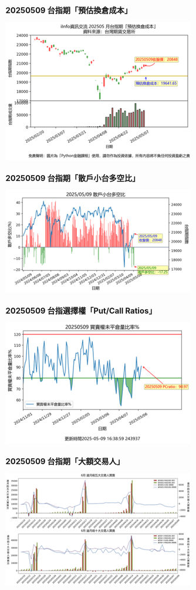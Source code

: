 ## 20250509 台指期「預估換倉成本」
![](images/txfcost.png)

## 20250509 台指期「散戶小台多空比」
![](images/bbiri.png)

## 20250509 台指選擇權「Put/Call Ratios」
![](images/pcratio.png)

## 20250509 台指期「大額交易人」
![](images/blocktrade.png)

